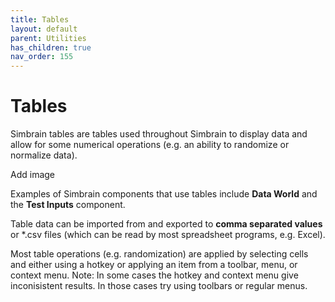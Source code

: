 ```yaml
---
title: Tables
layout: default
parent: Utilities
has_children: true
nav_order: 155
---
```


# Tables

Simbrain tables are tables used throughout Simbrain to display data and allow for some numerical operations (e.g. an ability to randomize or normalize data).

<!-- TODO --> Add image

Examples of Simbrain components that use tables include **Data World** and the **Test Inputs** component.

Table data can be imported from and exported to **comma separated values** or *.csv files (which can be read by most spreadsheet programs, e.g. Excel).

Most table operations (e.g. randomization) are applied by selecting cells and either using a hotkey or applying an item from a toolbar, menu, or context menu. Note: In some cases the hotkey and context menu give inconisistent results. In those cases try using toolbars or regular menus.